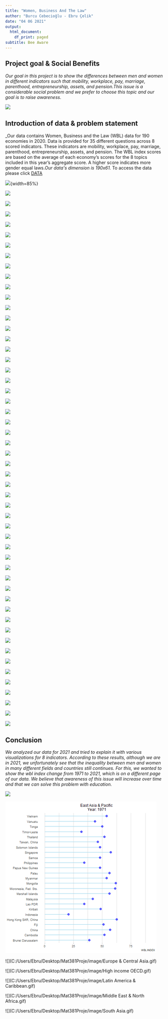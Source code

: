 ```yaml
---
title: "Women, Business And The Law"
author: "Burcu Cebecioğlu - Ebru Çelik"
date: "04 06 2021"
output:
  html_document:
    df_print: paged
subtitle: Bee Aware
---
```




## Project goal & Social Benefits

_Our goal in this project is to show the differences between men and women in different indicators such that mobility, workplace, pay, marriage, parenthood, entrepreneurship, assets, and pension.This issue is a considerable social problem and we prefer to choose this topic and our goal is to raise awareness._

![](https://openknowledge.worldbank.org/bitstream/handle/10986/35094/9781464816529.pdf.jpg?sequence=3&isAllowed=y)


## Introduction of data & problem statement
_Our data contains Women, Business and the Law (WBL) data for 190 economies in 2020. Data is provided for 35 different questions across 8 scored indicators. These indicators are mobility, workplace, pay, marriage, parenthood, entrepreneurship, assets, and pension. The WBL index scores are based on the average of each economy’s scores for the 8 topics included in this year’s aggregate score. A higher score indicates more gender equal laws._Our data's dimension is 190x61._
To access the data please click
[DATA](https://datacatalog.worldbank.org/dataset/women-business-and-law)

![](http://blogs.worldbank.org/sites/default/files/blogs-images/2020-01/indicators_graphic.png){width=85%}

![](C:/Users/Ebru/Desktop/Mat381Proje/image/nocpr.jpg)

![](C:/Users/Ebru/Desktop/Mat381Proje/image/noil.jpg)

![](C:/Users/Ebru/Desktop/Mat381Proje/image/m.jpg)

![](C:/Users/Ebru/Desktop/Mat381Proje/image/m1.jpg)

![](C:/Users/Ebru/Desktop/Mat381Proje/image/m2.jpg)

![](C:/Users/Ebru/Desktop/Mat381Proje/image/m3.jpg)

![](C:/Users/Ebru/Desktop/Mat381Proje/image/m4.jpg)

![](C:/Users/Ebru/Desktop/Mat381Proje/image/w.jpg)

![](C:/Users/Ebru/Desktop/Mat381Proje/image/w1.jpg)

![](C:/Users/Ebru/Desktop/Mat381Proje/image/w2.jpg)

![](C:/Users/Ebru/Desktop/Mat381Proje/image/w3.jpg)

![](C:/Users/Ebru/Desktop/Mat381Proje/image/w4.jpg)

![](C:/Users/Ebru/Desktop/Mat381Proje/image/p.jpg)

![](C:/Users/Ebru/Desktop/Mat381Proje/image/p1.jpg)

![](C:/Users/Ebru/Desktop/Mat381Proje/image/p2.jpg)

![](C:/Users/Ebru/Desktop/Mat381Proje/image/p3.jpg)

![](C:/Users/Ebru/Desktop/Mat381Proje/image/p4.jpg)

![](C:/Users/Ebru/Desktop/Mat381Proje/image/mr.jpg)

![](C:/Users/Ebru/Desktop/Mat381Proje/image/mr1.jpg)

![](C:/Users/Ebru/Desktop/Mat381Proje/image/mr2.jpg)

![](C:/Users/Ebru/Desktop/Mat381Proje/image/mr3.jpg)

![](C:/Users/Ebru/Desktop/Mat381Proje/image/mr4.jpg)

![](C:/Users/Ebru/Desktop/Mat381Proje/image/mr5.jpg)

![](C:/Users/Ebru/Desktop/Mat381Proje/image/pr.jpg)

![](C:/Users/Ebru/Desktop/Mat381Proje/image/pr1.jpg)

![](C:/Users/Ebru/Desktop/Mat381Proje/image/pr2.jpg)

![](C:/Users/Ebru/Desktop/Mat381Proje/image/pr3.jpg)

![](C:/Users/Ebru/Desktop/Mat381Proje/image/pr4.jpg)

![](C:/Users/Ebru/Desktop/Mat381Proje/image/pr5.jpg)

![](C:/Users/Ebru/Desktop/Mat381Proje/image/e.jpg)

![](C:/Users/Ebru/Desktop/Mat381Proje/image/e1.jpg)

![](C:/Users/Ebru/Desktop/Mat381Proje/image/e2.jpg)

![](C:/Users/Ebru/Desktop/Mat381Proje/image/e3.jpg)

![](C:/Users/Ebru/Desktop/Mat381Proje/image/e4.jpg)

![](C:/Users/Ebru/Desktop/Mat381Proje/image/a.jpg)

![](C:/Users/Ebru/Desktop/Mat381Proje/image/a1.jpg)

![](C:/Users/Ebru/Desktop/Mat381Proje/image/a2.jpg)

![](C:/Users/Ebru/Desktop/Mat381Proje/image/a3.jpg)

![](C:/Users/Ebru/Desktop/Mat381Proje/image/a4.jpg)

![](C:/Users/Ebru/Desktop/Mat381Proje/image/a5.jpg)

![](C:/Users/Ebru/Desktop/Mat381Proje/image/ps.jpg)

![](C:/Users/Ebru/Desktop/Mat381Proje/image/ps1.jpg)

![](C:/Users/Ebru/Desktop/Mat381Proje/image/ps2.jpg)

![](C:/Users/Ebru/Desktop/Mat381Proje/image/ps3.jpg)

![](C:/Users/Ebru/Desktop/Mat381Proje/image/ps4.jpg)

![](C:/Users/Ebru/Desktop/Mat381Proje/image/east_asia.jpg)

![](C:/Users/Ebru/Desktop/Mat381Proje/image/europe.jpg)

![](C:/Users/Ebru/Desktop/Mat381Proje/image/high_income.jpg)

![](C:/Users/Ebru/Desktop/Mat381Proje/image/latin_america.jpg)

![](C:/Users/Ebru/Desktop/Mat381Proje/image/middle_east.jpg)

![](C:/Users/Ebru/Desktop/Mat381Proje/image/south_asia.jpg)

![](C:/Users/Ebru/Desktop/Mat381Proje/image/subsaharan.jpg)

## Conclusion
_We analyzed our data for 2021 and tried to explain it with various visualizations for 8 indicators. According to these results, although we are in 2021, we unfortunately see that the inequality between men and women in many different fields and countries still continues.
For this, we wanted to show the wbl index change from 1971 to 2021, which is on a different page of our data. We believe that awareness of this issue will increase over time and that we can solve this problem with education._

![](https://wbl.worldbank.org/content/dam/photos/780x439/2020/mar/WBL_Banner_022820_OP1.jpg)

![](https://github.com/celikebru/BeeAware/blob/gh-pages/East%20Asia%20&%20Pacific.gif?raw=true)

![](C:/Users/Ebru/Desktop/Mat381Proje/image/Europe & Central Asia.gif)

![](C:/Users/Ebru/Desktop/Mat381Proje/image/High income OECD.gif)

![](C:/Users/Ebru/Desktop/Mat381Proje/image/Latin America & Caribbean.gif)

![](C:/Users/Ebru/Desktop/Mat381Proje/image/Middle East & North Africa.gif)

![](C:/Users/Ebru/Desktop/Mat381Proje/image/South Asia.gif)



